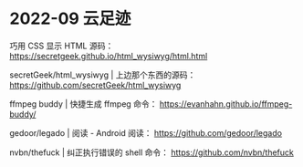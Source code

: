 # 2022-09 云足迹

巧用 CSS 显示 HTML 源码：
https://secretgeek.github.io/html_wysiwyg/html.html

secretGeek/html_wysiwyg | 上边那个东西的源码：
https://github.com/secretGeek/html_wysiwyg

ffmpeg buddy | 快捷生成 ffmpeg 命令：
https://evanhahn.github.io/ffmpeg-buddy/

gedoor/legado | 阅读 - Android 阅读：
https://github.com/gedoor/legado

nvbn/thefuck | 纠正执行错误的 shell 命令：
https://github.com/nvbn/thefuck


